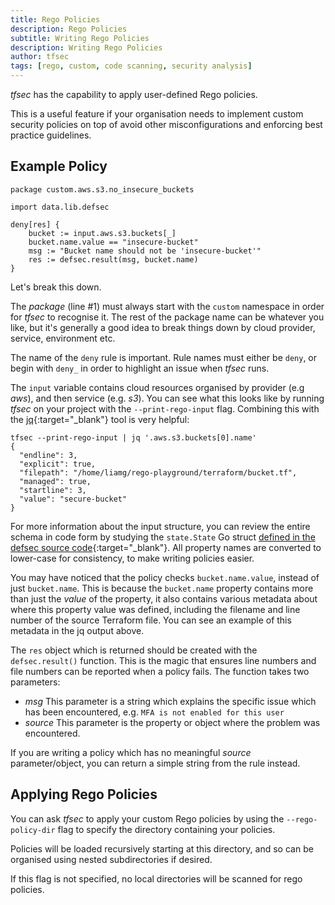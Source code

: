 ```yaml
---
title: Rego Policies
description: Rego Policies
subtitle: Writing Rego Policies
description: Writing Rego Policies
author: tfsec
tags: [rego, custom, code scanning, security analysis]
---
```


_tfsec_ has the capability to apply user-defined Rego policies.

This is a useful feature if your organisation needs to implement custom security policies on top of avoid other misconfigurations and enforcing best practice guidelines.

## Example Policy

```rego
package custom.aws.s3.no_insecure_buckets

import data.lib.defsec

deny[res] {
    bucket := input.aws.s3.buckets[_]
    bucket.name.value == "insecure-bucket"
    msg := "Bucket name should not be 'insecure-bucket'"
    res := defsec.result(msg, bucket.name)
}
```

Let's break this down.

The _package_ (line #1) must always start with the `custom` namespace in order for _tfsec_ to recognise it. The rest of the package name can be whatever you like, but it's generally a good idea to break things down by cloud provider, service, environment etc.

The name of the `deny` rule is important. Rule names must either be `deny`, or begin with `deny_` in order to highlight an issue when _tfsec_ runs.

The `input` variable contains cloud resources organised by provider (e.g _aws_), and then service (e.g. _s3_). You can see what this looks like by running _tfsec_ on your project with the `--print-rego-input` flag. Combining this with the [jq](https://stedolan.github.io/jq/){:target="_blank"} tool is very helpful:

```console
tfsec --print-rego-input | jq '.aws.s3.buckets[0].name'
{
  "endline": 3,
  "explicit": true,
  "filepath": "/home/liamg/rego-playground/terraform/bucket.tf",
  "managed": true,
  "startline": 3,
  "value": "secure-bucket"
}
```

For more information about the input structure, you can review the entire schema in code form by studying the `state.State` Go struct [defined in the defsec source code](https://github.com/aquasecurity/defsec/blob/master/state/state.go#L18-L28){:target="_blank"}. All property names are converted to lower-case for consistency, to make writing policies easier.

You may have noticed that the policy checks `bucket.name.value`, instead of just `bucket.name`. This is because the `bucket.name` property contains more than just the _value_ of the property, it also contains various metadata about where this property value was defined, including the filename and line number of the source Terraform file. You can see an example of this metadata in the jq output above.

The `res` object which is returned should be created with the `defsec.result()` function. This is the magic that ensures line numbers and file numbers can be reported when a policy fails. The function takes two parameters:

- _msg_ This parameter is a string which explains the specific issue which has been encountered, e.g. `MFA is not enabled for this user`
- _source_ This parameter is the property or object where the problem was encountered.

If you are writing a policy which has no meaningful _source_ parameter/object, you can return a simple string from the rule instead.

## Applying Rego Policies

You can ask _tfsec_ to apply your custom Rego policies by using the `--rego-policy-dir` flag to specify the directory containing your policies. 

Policies will be loaded recursively starting at this directory, and so can be organised using nested subdirectories if desired.

If this flag is not specified, no local directories will be scanned for rego policies.
